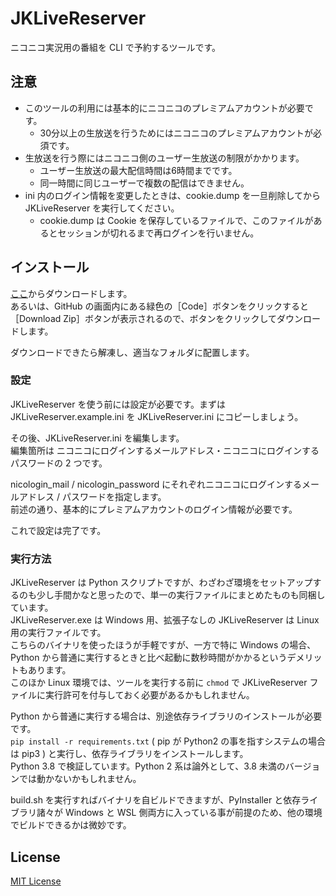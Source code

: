 
# JKLiveReserver

ニコニコ実況用の番組を CLI で予約するツールです。

## 注意

- このツールの利用には基本的にニコニコのプレミアムアカウントが必要です。  
  - 30分以上の生放送を行うためにはニコニコのプレミアムアカウントが必須です。  
- 生放送を行う際にはニコニコ側のユーザー生放送の制限がかかります。  
  - ユーザー生放送の最大配信時間は6時間までです。
  - 同一時間に同じユーザーで複数の配信はできません。
- ini 内のログイン情報を変更したときは、cookie.dump を一旦削除してから JKLiveReserver を実行してください。
  - cookie.dump は Cookie を保存しているファイルで、このファイルがあるとセッションが切れるまで再ログインを行いません。

## インストール

[ここ](https://github.com/tsukumijima/JKLiveReserver/releases)からダウンロードします。  
あるいは、GitHub の画面内にある緑色の［Code］ボタンをクリックすると［Download Zip］ボタンが表示されるので、ボタンをクリックしてダウンロードします。

ダウンロードできたら解凍し、適当なフォルダに配置します。

### 設定

JKLiveReserver を使う前には設定が必要です。まずは JKLiveReserver.example.ini を JKLiveReserver.ini にコピーしましょう。

その後、JKLiveReserver.ini を編集します。  
編集箇所は ニコニコにログインするメールアドレス・ニコニコにログインするパスワードの 2 つです。

nicologin_mail / nicologin_password にそれぞれニコニコにログインするメールアドレス / パスワードを指定します。  
前述の通り、基本的にプレミアムアカウントのログイン情報が必要です。

これで設定は完了です。

### 実行方法

JKLiveReserver は Python スクリプトですが、わざわざ環境をセットアップするのも少し手間かなと思ったので、単一の実行ファイルにまとめたものも同梱しています。  
JKLiveReserver.exe は Windows 用、拡張子なしの JKLiveReserver は Linux 用の実行ファイルです。  
こちらのバイナリを使ったほうが手軽ですが、一方で特に Windows の場合、Python から普通に実行するときと比べ起動に数秒時間がかかるというデメリットもあります。  
このほか Linux 環境では、ツールを実行する前に `chmod` で JKLiveReserver ファイルに実行許可を付与しておく必要があるかもしれません。

Python から普通に実行する場合は、別途依存ライブラリのインストールが必要です。  
`pip install -r requirements.txt` ( pip が Python2 の事を指すシステムの場合は pip3 ) と実行し、依存ライブラリをインストールします。  
Python 3.8 で検証しています。Python 2 系は論外として、3.8 未満のバージョンでは動かないかもしれません。

build.sh を実行すればバイナリを自ビルドできますが、PyInstaller と依存ライブラリ諸々が Windows と WSL 側両方に入っている事が前提のため、他の環境でビルドできるかは微妙です。

## License
[MIT License](License.txt)

